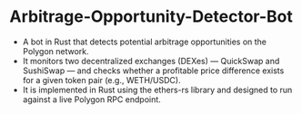# Arbitrage-Opportunity-Detector-Bot
* A bot in Rust that detects potential arbitrage opportunities on the Polygon network.
* It monitors two decentralized exchanges (DEXes) — QuickSwap and SushiSwap — and checks whether a profitable price difference exists for a given token pair (e.g., WETH/USDC).
* It is implemented in Rust using the ethers-rs library and designed to run against a live Polygon RPC endpoint.

